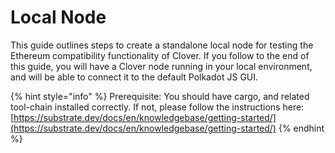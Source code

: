 # Local Node

This guide outlines steps to create a standalone local node for testing the Ethereum compatibility functionality of Clover. If you follow to the end of this guide, you will have a Clover node running in your local environment, and will be able to connect it to the default Polkadot JS GUI.

{% hint style="info" %}
Prerequisite: You should have cargo, and related tool-chain installed correctly. If not, please follow the instructions here: [https://substrate.dev/docs/en/knowledgebase/getting-started/](https://substrate.dev/docs/en/knowledgebase/getting-started/)
{% endhint %}







